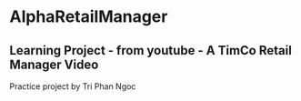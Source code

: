 # AlphaRetailManager

<h2>Learning Project - from youtube -  A TimCo Retail Manager Video</h2>
<p>Practice project by Tri Phan Ngoc</p>
